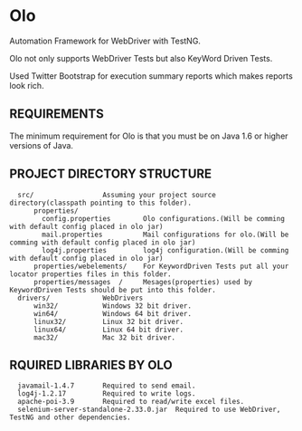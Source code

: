 Olo
====

Automation Framework for WebDriver with TestNG.

Olo not only supports WebDriver Tests but also KeyWord Driven Tests.

Used Twitter Bootstrap for execution summary reports which makes reports look rich.


REQUIREMENTS
------------

The minimum requirement for Olo is that you must be on Java 1.6 or higher versions of Java.



PROJECT DIRECTORY STRUCTURE
-------------------
      
      src/                 Assuming your project source directory(classpath pointing to this folder).
          properties/
            config.properties        Olo configurations.(Will be comming with default config placed in olo jar)
            mail.properties          Mail configurations for olo.(Will be comming with default config placed in olo jar)
            log4j.properties         log4j configuration.(Will be comming with default config placed in olo jar)
          properties/webelements/    For KeywordDriven Tests put all your locator properties files in this folder.
          properties/messages  /     Mesages(properties) used by KeywordDriven Tests should be put into this folder.
      drivers/             WebDrivers
          win32/           Windows 32 bit driver.
          win64/           Windows 64 bit driver.
          linux32/         Linux 32 bit driver.
          linux64/         Linux 64 bit driver.
          mac32/           Mac 32 bit driver.


RQUIRED LIBRARIES BY OLO
-------------------
      javamail-1.4.7       Required to send email.
      log4j-1.2.17         Required to write logs.
      apache-poi-3.9       Required to read/write excel files.
      selenium-server-standalone-2.33.0.jar  Required to use WebDriver, TestNG and other dependencies.
